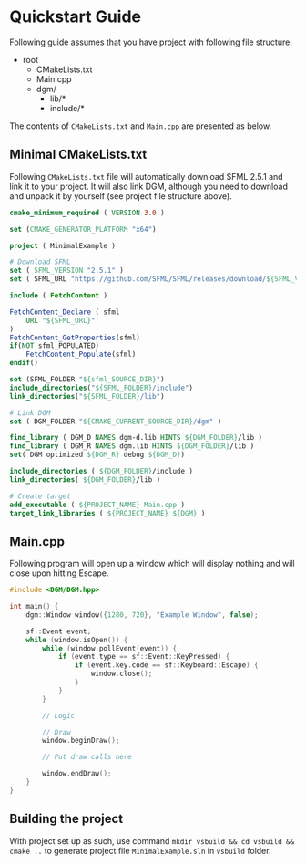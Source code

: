 # Quickstart Guide

Following guide assumes that you have project with following file structure:

 * root
	* CMakeLists.txt
	* Main.cpp
	* dgm/
		* lib/*
		* include/*

The contents of `CMakeLists.txt` and `Main.cpp` are presented as below.

## Minimal CMakeLists.txt

Following `CMakeLists.txt` file will automatically download SFML 2.5.1 and link it to your project. It will also link DGM, although you need to download and unpack it by yourself (see project file structure above).

```cmake
cmake_minimum_required ( VERSION 3.0 )

set (CMAKE_GENERATOR_PLATFORM "x64")

project ( MinimalExample )

# Download SFML
set ( SFML_VERSION "2.5.1" )
set ( SFML_URL "https://github.com/SFML/SFML/releases/download/${SFML_VERSION}/SFML-${SFML_VERSION}-windows-vc15-64-bit.zip" )

include ( FetchContent )

FetchContent_Declare ( sfml
	URL "${SFML_URL}"
)
FetchContent_GetProperties(sfml)
if(NOT sfml_POPULATED)
	FetchContent_Populate(sfml)
endif()

set (SFML_FOLDER "${sfml_SOURCE_DIR}")
include_directories("${SFML_FOLDER}/include")
link_directories("${SFML_FOLDER}/lib")

# Link DGM
set ( DGM_FOLDER "${CMAKE_CURRENT_SOURCE_DIR}/dgm" )

find_library ( DGM_D NAMES dgm-d.lib HINTS ${DGM_FOLDER}/lib )
find_library ( DGM_R NAMES dgm.lib HINTS ${DGM_FOLDER}/lib )
set( DGM optimized ${DGM_R} debug ${DGM_D})

include_directories ( ${DGM_FOLDER}/include )
link_directories( ${DGM_FOLDER}/lib )

# Create target
add_executable ( ${PROJECT_NAME} Main.cpp )
target_link_libraries ( ${PROJECT_NAME} ${DGM} )
```

## Main.cpp

Following program will open up a window which will display nothing and will close upon hitting Escape.

```c++
#include <DGM/DGM.hpp>

int main() {
	dgm::Window window({1280, 720}, "Example Window", false);

	sf::Event event;
	while (window.isOpen()) {
		while (window.pollEvent(event)) {
			if (event.type == sf::Event::KeyPressed) {
				if (event.key.code == sf::Keyboard::Escape) {
					window.close();
				}
			}
		}

		// Logic

		// Draw
		window.beginDraw();

		// Put draw calls here

		window.endDraw();
	}
}
```

## Building the project

With project set up as such, use command `mkdir vsbuild && cd vsbuild && cmake ..` to generate project file `MinimalExample.sln` in `vsbuild` folder.